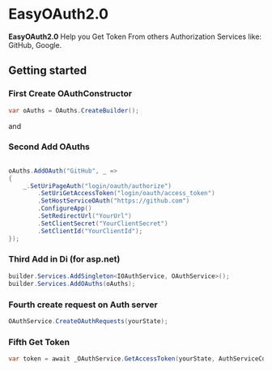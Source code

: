 # EasyOAuth2.0

 **EasyOAuth2.0** Help you Get Token From others Authorization Services like: GitHub, Google.

## Getting started

### First Create OAuthConstructor

```cs
var oAuths = OAuths.CreateBuilder();
```
and
### Second Add OAuths
```cs

oAuths.AddOAuth("GitHub", _ =>
{
    _.SetUriPageAuth("login/oauth/authorize")
        .SetUriGetAccessToken("login/oauth/access_token")
        .SetHostServiceOAuth("https://github.com")
        .ConfigureApp()
        .SetRedirectUrl("YourUrl")
        .SetClientSecret("YourClientSecret")
        .SetClientId("YourClientId");
});
```
### Third Add in Di (for asp.net)
```cs
builder.Services.AddSingleton<IOAuthService, OAuthService>();
builder.Services.AddOAuths(oAuths);
```
### Fourth create request on Auth server
```cs
OAuthService.CreateOAuthRequests(yourState);
```
### Fifth Get Token
```cs
var token = await _OAuthService.GetAccessToken(yourState, AuthServiceCode);
```
